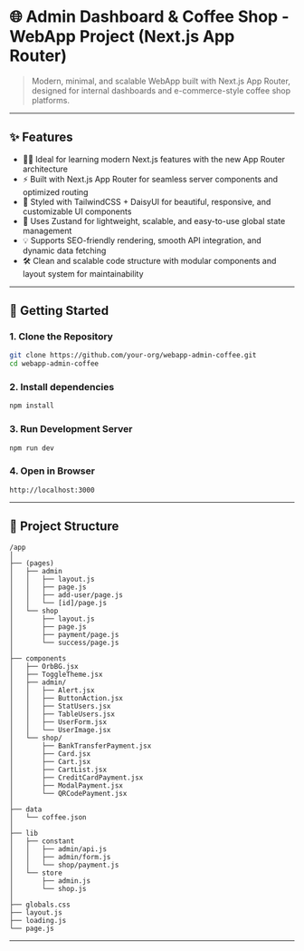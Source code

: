 # 🌐 Admin Dashboard & Coffee Shop - WebApp Project (Next.js App Router)

> Modern, minimal, and scalable WebApp built with Next.js App Router, designed for internal dashboards and e-commerce-style coffee shop platforms.

---

## ✨ Features

- 🧑‍💻 Ideal for learning modern Next.js features with the new App Router architecture
- ⚡ Built with Next.js App Router for seamless server components and optimized routing
- 🎨 Styled with TailwindCSS + DaisyUI for beautiful, responsive, and customizable UI components
- 🧠 Uses Zustand for lightweight, scalable, and easy-to-use global state management
- 💡 Supports SEO-friendly rendering, smooth API integration, and dynamic data fetching
- 🛠️ Clean and scalable code structure with modular components and layout system for maintainability

---

## 🚀 Getting Started

### 1. Clone the Repository

```bash
git clone https://github.com/your-org/webapp-admin-coffee.git
cd webapp-admin-coffee
```

### 2. Install dependencies
```bash
npm install
```

### 3. Run Development Server
```bash
npm run dev
```

### 4. Open in Browser
```plaintext
http://localhost:3000
```

---

## 🧱 Project Structure

```plaintext
/app
│
├── (pages)
│   ├── admin
│   │   ├── layout.js
│   │   ├── page.js
│   │   ├── add-user/page.js
│   │   └── [id]/page.js
│   └── shop
│       ├── layout.js
│       ├── page.js
│       ├── payment/page.js
│       └── success/page.js
│
├── components
│   ├── OrbBG.jsx
│   ├── ToggleTheme.jsx
│   ├── admin/
│   │   ├── Alert.jsx
│   │   ├── ButtonAction.jsx
│   │   ├── StatUsers.jsx
│   │   ├── TableUsers.jsx
│   │   ├── UserForm.jsx
│   │   └── UserImage.jsx
│   └── shop/
│       ├── BankTransferPayment.jsx
│       ├── Card.jsx
│       ├── Cart.jsx
│       ├── CartList.jsx
│       ├── CreditCardPayment.jsx
│       ├── ModalPayment.jsx
│       └── QRCodePayment.jsx
│
├── data
│   └── coffee.json
│
├── lib
│   ├── constant
│   │   ├── admin/api.js
│   │   ├── admin/form.js
│   │   └── shop/payment.js
│   └── store
│       ├── admin.js
│       └── shop.js
│
├── globals.css
├── layout.js
├── loading.js
└── page.js
```

---

